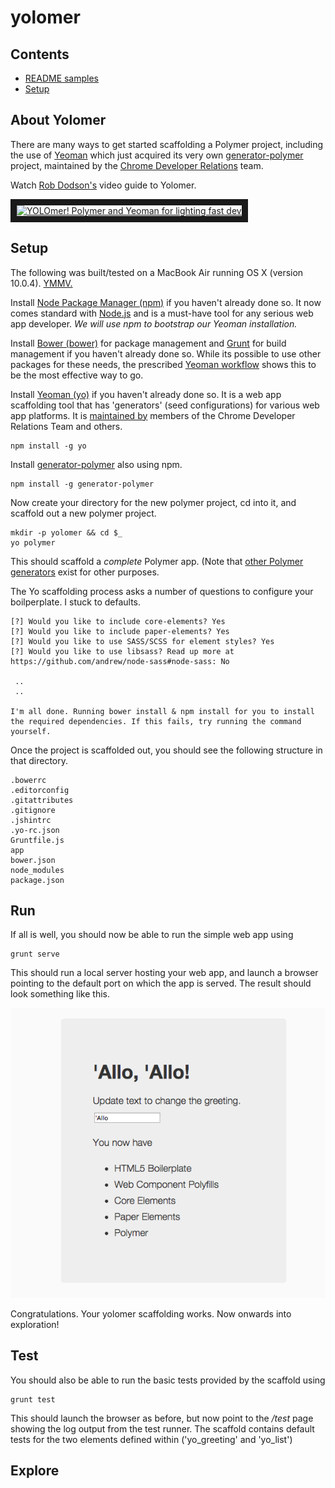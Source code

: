 yolomer
=======

## Contents
  * [README samples](README.md)
  * [Setup](#setup)


## About Yolomer

There are many ways to get started scaffolding a Polymer project, including the use of [Yeoman](http://yeoman.io/) which just acquired its very own [generator-polymer](https://github.com/yeoman/generator-polymer) project, maintained by the [Chrome Developer Relations](https://github.com/yeoman) team.

 Watch [Rob Dodson's](https://github.com/robdodson) video guide to Yolomer.

<a href="http://www.youtube.com/watch?feature=player_embedded&v=INH_OW4lFSs" target="_blank" align=center>
<img src="http://img.youtube.com/vi/INH_OW4lFSs/0.jpg" alt="YOLOmer! Polymer and Yeoman for lighting fast dev" 
width="250" border="10" /></a>


## Setup

The following was built/tested on a MacBook Air running OS X (version 10.0.4). [YMMV.](http://en.wiktionary.org/wiki/your_mileage_may_vary)


Install [Node Package Manager (npm)](https://github.com/npm/npm) if you haven't already done so. It now comes standard with [Node.js](http://nodejs.org/) and is a must-have tool for any serious web app developer. _We will use npm to bootstrap our Yeoman installation._

Install [Bower (bower)](http://bower.io/) for package management and [Grunt](http://gruntjs.com/) for build management if you haven't already done so. While its possible to use other packages for these needs, the  prescribed [Yeoman workflow](http://yeoman.io/assets/img/workflow.1bf8.jpg) shows this to be the most effective way to go.

Install [Yeoman (yo)](http://yeoman.io/learning/) if you haven't already done so. It is a web app scaffolding tool that has 'generators' (seed configurations) for various web app platforms. It is [maintained by](https://github.com/orgs/yeoman/people) members of the Chrome Developer Relations Team and others. 

```
npm install -g yo
```

Install [generator-polymer](https://github.com/yeoman/generator-polymer) also using npm.

```
npm install -g generator-polymer
```

Now create your directory for the new polymer project, cd into it, and scaffold out a new polymer project.

```
mkdir -p yolomer && cd $_
yo polymer
```
This should scaffold a _complete_ Polymer app. (Note that [other Polymer generators](https://github.com/yeoman/generator-polymer#generators) exist for other purposes.

The Yo scaffolding process asks a number of questions to configure your boilperplate. I stuck to defaults.

```
[?] Would you like to include core-elements? Yes
[?] Would you like to include paper-elements? Yes
[?] Would you like to use SASS/SCSS for element styles? Yes
[?] Would you like to use libsass? Read up more at 
https://github.com/andrew/node-sass#node-sass: No

 ..
 ..

I'm all done. Running bower install & npm install for you to install the required dependencies. If this fails, try running the command yourself.
```

Once the project is scaffolded out, you should see the following structure in that directory.

```
.bowerrc
.editorconfig
.gitattributes
.gitignore
.jshintrc
.yo-rc.json
Gruntfile.js
app
bower.json
node_modules
package.json
```

## Run

If all is well, you should now be able to run the simple web app using

```
grunt serve
```

This should run a local server hosting your web app, and launch a browser pointing to the default port on which the app is served. The result should look something like this.

![](img/yolomer-1.png)

Congratulations. Your yolomer scaffolding works. Now onwards into exploration!

## Test

You should also be able to run the basic tests provided by the scaffold using

```
grunt test
```

This should launch the browser as before, but now point to the _/test_ page showing the log output from the test runner. The scaffold contains default tests for the two elements defined within ('yo_greeting' and 'yo_list')

## Explore
